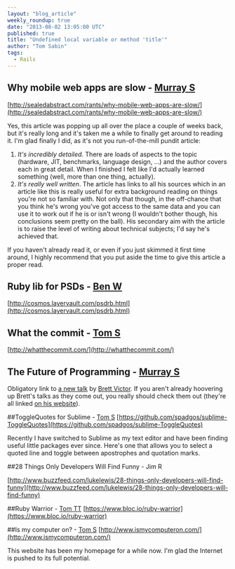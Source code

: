 ```yaml
---
layout: "blog_article"
weekly_roundup: true
date: "2013-08-02 13:05:00 UTC"
published: true
title: "Undefined local variable or method 'title'"
author: "Tom Sabin"
tags:
  - Rails
---
```


## Why mobile web apps are slow - [Murray S](http://www.unboxedconsulting.com/people/murray-steele)

[http://sealedabstract.com/rants/why-mobile-web-apps-are-slow/](http://sealedabstract.com/rants/why-mobile-web-apps-are-slow/)

Yes, this article was popping up all over the place a couple of weeks back, but it's really long and it's taken me a while to finally get around to reading it.  I'm glad finally I did, as it's not you run-of-the-mill pundit article:

1. *It's incredibly detailed*.  There are loads of aspects to the topic (hardware, JIT, benchmarks, language design, …) and the author covers each in great detail.  When I finished I felt like I'd actually learned something (well, more than one thing, actually).
2. *It's really well written*.  The article has links to all his sources which in an article like this is really useful for extra background reading on things you're not so familiar with.  Not only that though, in the off-chance that you think he's wrong you've got access to the same data and you can use it to work out if he is or isn't wrong (I wouldn't bother though, his conclusions seem pretty on the ball).  His secondary aim with the article is to raise the level of writing about technical subjects; I'd say he's achieved that.

If you haven't already read it, or even if you just skimmed it first time around, I highly recommend that you put aside the time to give this article a proper read.

## Ruby lib for PSDs - [Ben W](http://www.unboxedconsulting.com/people/ben-wong)
[http://cosmos.layervault.com/psdrb.html](http://cosmos.layervault.com/psdrb.html)

## What the commit - [Tom S](http://www.unboxedconsulting.com/people/tom-sabin/)
[http://whatthecommit.com/](http://whatthecommit.com/)

## The Future of Programming - [Murray S](http://www.unboxedconsulting.com/people/murray-steele/)

Obligatory link to [a new talk](https://vimeo.com/71278954) by [Brett Victor](http://worrydream.com/).  If you aren't already hoovering up Brett's talks as they come out, you really should check them out (they're all linked [on his website](http://worrydream.com/)).

##ToggleQuotes for Sublime - [Tom S](http://www.unboxedconsulting.com/people/tom-sabin/)
[https://github.com/spadgos/sublime-ToggleQuotes](https://github.com/spadgos/sublime-ToggleQuotes)

Recently I have switched to Sublime as my text editor and have been finding useful little packages ever since. Here's one that allows you to select a quoted line and toggle between apostrophes and quotation marks.

##28 Things Only Developers Will Find Funny - Jim R

[http://www.buzzfeed.com/lukelewis/28-things-only-developers-will-find-funny](http://www.buzzfeed.com/lukelewis/28-things-only-developers-will-find-funny)

##Ruby Warrior - [Tom TT](http://www.unboxedconsulting.com/people/tom-ten-thij)
[https://www.bloc.io/ruby-warrior](https://www.bloc.io/ruby-warrior)

##Is my computer on? - [Tom S](http://www.unboxedconsulting.com/people/tom-sabin/)
[http://www.ismycomputeron.com/](http://www.ismycomputeron.com/)

This website has been my homepage for a while now. I'm glad the Internet is pushed to its full potential.
